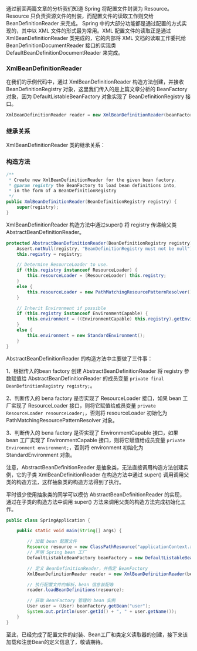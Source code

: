 通过前面两篇文章的分析我们知道 Spring 将配置文件封装为 Resource。Resource 只负责资源文件的封装，而配置文件的读取工作则交给 BeanDefinitionReader 来完成。
Spring 中的大部分功能都是通过配置的方式实现的，其中以 XML 文件的形式最为常用。XML 配置文件的读取正是通过 XmlBeanDefinitionReader 类完成的，它的内部将 XML 文档的读取工作委托给 BeanDefinitionDocumentReader 接口的实现类DefaultBeanDefinitionDocumentReader 来完成。

### XmlBeanDefinitionReader
在我们的示例代码中，通过 XmlBeanDefinitionReader 构造方法创建，并接收 BeanDefinitionRegistry 对象，这里我们传入的是上篇文章分析的 BeanFactory 对象，因为 DefaultListableBeanFactory 对象实现了 BeanDefinitionRegistry 接口。
```java
XmlBeanDefinitionReader reader = new XmlBeanDefinitionReader(beanFactory);
```

### 继承关系
XmlBeanDefinitionReader 类的继承关系：

### 构造方法
```java
/**
 * Create new XmlBeanDefinitionReader for the given bean factory.
 * @param registry the BeanFactory to load bean definitions into,
 * in the form of a BeanDefinitionRegistry
 */
public XmlBeanDefinitionReader(BeanDefinitionRegistry registry) {
    super(registry);
}
```
XmlBeanDefinitionReader 构造方法中通过super() 将 registry 传递给父类 AbstractBeanDefinitionReader。


```java
protected AbstractBeanDefinitionReader(BeanDefinitionRegistry registry) {
    Assert.notNull(registry, "BeanDefinitionRegistry must not be null");
    this.registry = registry;

    // Determine ResourceLoader to use.
    if (this.registry instanceof ResourceLoader) {
        this.resourceLoader = (ResourceLoader) this.registry;
    }
    else {
        this.resourceLoader = new PathMatchingResourcePatternResolver();
    }

    // Inherit Environment if possible
    if (this.registry instanceof EnvironmentCapable) {
        this.environment = ((EnvironmentCapable) this.registry).getEnvironment();
    }
    else {
        this.environment = new StandardEnvironment();
    }
}
```
AbstractBeanDefinitionReader 的构造方法中主要做了三件事：

1、根据传入的bean factory 创建 AbstractBeanDefinitionReader
将 registry 参数赋值给 AbstractBeanDefinitionReader 的成员变量 `private final BeanDefinitionRegistry registry;`。

2、判断传入的 bena factory 是否实现了 ResourceLoader 接口，如果 bean 工厂实现了 ResourceLoader 接口，则将它赋值给成员变量
`private ResourceLoader resourceLoader;`，否则将 resourceLoader 初始化为 PathMatchingResourcePatternResolver 对象。

3、判断传入的 bena factory 是否实现了 EnvironmentCapable 接口，如果 bean 工厂实现了 EnvironmentCapable 接口，则将它赋值给成员变量
  `private Environment environment;`，否则将 environment 初始化为 StandardEnvironment 对象。


注意，AbstractBeanDefinitionReader 是抽象类，无法直接调用构造方法创建实例，它的子类 XmlBeanDefinitionReader 在构造方法中通过 super() 调用调用父类的构造方法，这样抽象类的构造方法得到了执行。

平时很少使用抽象类的同学可以模仿 AbstractBeanDefinitionReader 的实现，
通过在子类的构造方法中调用 super() 方法来调用父类的构造方法完成初始化工作。

```java
public class SpringApplication {

    public static void main(String[] args) {

        // 加载 bean 配置文件
        Resource resource = new ClassPathResource("applicationContext.xml");
        // 声明 Spring bean 工厂
        DefaultListableBeanFactory beanFactory = new DefaultListableBeanFactory();

        // 定义 BeanDefinitionReader，并指定 BeanFactory
        XmlBeanDefinitionReader reader = new XmlBeanDefinitionReader(beanFactory);

        // 执行配置文件的解析，bean 信息装配等
        reader.loadBeanDefinitions(resource);

        // 获取 BeanFactory 管理的 bean 实例
        User user = (User) beanFactory.getBean("user");
        System.out.println(user.getId() + ", " + user.getName());
    }
}
```
至此，已经完成了配置文件的封装、Bean工厂和类定义读取器的创建，接下来该加载和注册Bean的定义信息了，敬请期待。





